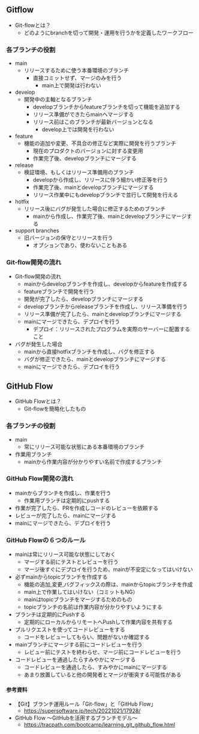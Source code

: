 ##  Gitflow
- Git-flowとは？
  - どのようにbranchを切って開発・運用を行うかを定義したワークフロー
### 各ブランチの役割
- main
  - リリースするために使う本番環境のブランチ
    - 直接コミットせず、マージのみを行う
       - main上で開発は行わない
- develop
  - 開発中の主軸となるブランチ
    - developブランチからfeatureブランチを切って機能を追加する
    - リリース準備ができたらmainへマージする
    - リリース前はこのブランチが最新バージョンとなる
      - develop上では開発を行わない
- feature
  - 機能の追加や変更、不具合の修正など実際に開発を行うブランチ
    - 現在のプロダクトのバージョンに対する変更用
    - 作業完了後、developブランチにマージする
- release
  - 検証環境、もしくはリリース準備用のブランチ
    - developから作成し、リリースに伴う細かい修正等を行う
    - 作業完了後、mainとdevelopブランチにマージする
    - リリース作業中にもdevelopブランチで並行して開発を行える
- hotfix
  - リリース後にバグが発生した場合に修正するためのブランチ
    - mainから作成し、作業完了後、mainとdevelopブランチにマージする
- support branches
  - 旧バージョンの保守とリリースを行う
    - オプションであり、使わないこともある
### Git-flow開発の流れ
- Git-flow開発の流れ
  - mainからdevelopブランチを作成し、developからfeatureを作成する
  - featureブランチで開発を行う
  - 開発が完了したら、developブランチにマージする
  - developブランチからreleaseブランチを作成し、リリース準備を行う
  - リリース準備が完了したら、mainとdevelopブランチにマージする
  - mainにマージできたら、デプロイを行う
    - デプロイ：リリースされたプログラムを実際のサーバーに配置すること
- バグが発生した場合
  - mainから直接hotfixブランチを作成し、バグを修正する
  - バグが修正できたら、mainとdevelopブランチにマージする
  - mainにマージできたら、デプロイを行う

## GitHub Flow
- GitHub Flowとは？
  - Git-flowを簡略化したもの
### 各ブランチの役割
- main
  - 常にリリース可能な状態にある本番環境のブランチ
- 作業用ブランチ
  - mainから作業内容が分かりやすい名前で作成するブランチ
### GitHub Flow開発の流れ
- mainからブランチを作成し、作業を行う
  - 作業用ブランチは定期的にpushする
- 作業が完了したら、PRを作成しコードのレビューを依頼する
- レビューが完了したら、mainにマージする
- mainにマージできたら、デプロイを行う
### GitHub Flowの６つのルール
- mainは常にリリース可能な状態にしておく
  - マージする前にテストとレビューを行う
  - マージ後すぐにデプロイを行うため、mainが不安定になってはいけない
- 必ずmainからtopicブランチを作成する
  - 機能の追加,変更,バグフィックスの際は、mainからtopicブランチを作成
  - main上で作業してはいけない（コミットもNG）
  - mainはtopicブランチをマージするためのもの
  - topicブランチの名前は作業内容が分かりやすいようにする
- ブランチは定期的にPushする
  - 定期的にローカルからリモートへPushして作業内容を共有する
- プルリクエストを使ってコードレビューをする
  - コードをレビューしてもらい、問題がないか確認する
- mainブランチにマージする前にコードレビューを行う
  - レビュー前にテストを終わらせ、マージ前にコードレビューを行う
- コードレビューを通過したらすみやかにマージする
  - コードレビューを通過したら、すみやかにmainにマージする
  - あまり放置していると他の開発者とマージが衝突する可能性がある

#### 参考資料
- 【Git】ブランチ運用ルール「Git-flow」と「GitHub Flow」
  - https://supersoftware.jp/tech/20221021/17928/
- GitHub Flow ～GitHubを活用するブランチモデル～
  - https://tracpath.com/bootcamp/learning_git_github_flow.html
